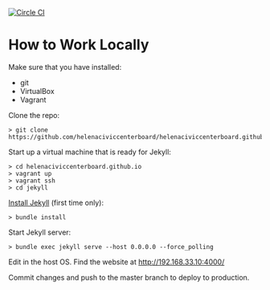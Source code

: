 [![Circle CI](https://circleci.com/gh/helenaciviccenterboard/helenaciviccenterboard.github.io.svg?style=svg)](https://circleci.com/gh/helenaciviccenterboard/helenaciviccenterboard.github.io)

# How to Work Locally

Make sure that you have installed:
* git
* VirtualBox
* Vagrant

Clone the repo:
```
> git clone https://github.com/helenaciviccenterboard/helenaciviccenterboard.github.io.git
```

Start up a virtual machine that is ready for Jekyll:
```
> cd helenaciviccenterboard.github.io
> vagrant up
> vagrant ssh
> cd jekyll
```

[Install Jekyll](https://help.github.com/articles/using-jekyll-with-pages/) (first time only):
```
> bundle install
```

Start Jekyll server:
```
> bundle exec jekyll serve --host 0.0.0.0 --force_polling
```

Edit in the host OS. Find the website at http://192.168.33.10:4000/

Commit changes and push to the master branch to deploy to production.
